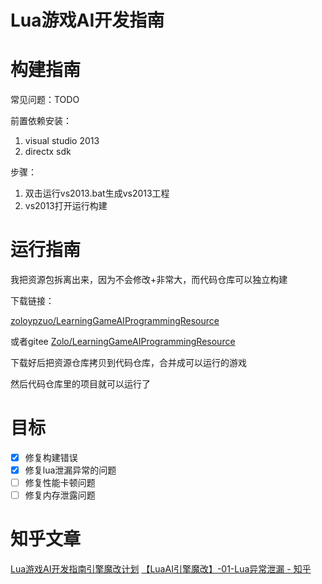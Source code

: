 # Lua游戏AI开发指南

# 构建指南

常见问题：TODO

前置依赖安装：
1. visual studio 2013
2. directx sdk

步骤：
1. 双击运行vs2013.bat生成vs2013工程
2. vs2013打开运行构建

# 运行指南

我把资源包拆离出来，因为不会修改+非常大，而代码仓库可以独立构建

下载链接：

[zoloypzuo/LearningGameAIProgrammingResource](https://github.com/zoloypzuo/LearningGameAIProgrammingResource)

或者gitee
[Zolo/LearningGameAIProgrammingResource](https://gitee.com/zolozy/LearningGameAIProgrammingResource)

下载好后把资源仓库拷贝到代码仓库，合并成可以运行的游戏

然后代码仓库里的项目就可以运行了

# 目标

- [x] 修复构建错误
- [x] 修复lua泄漏异常的问题
- [ ] 修复性能卡顿问题
- [ ] 修复内存泄露问题

# 知乎文章

[Lua游戏AI开发指南引擎魔改计划](https://zhuanlan.zhihu.com/p/348000628)
[【LuaAI引擎魔改】-01-Lua异常泄漏 - 知乎](https://zhuanlan.zhihu.com/p/348352200)
